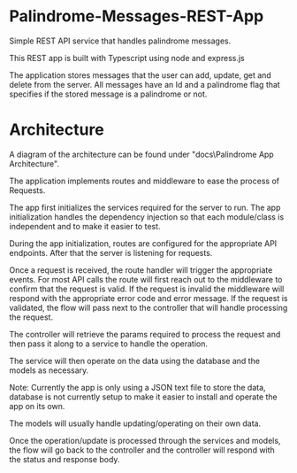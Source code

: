# Palindrome-Messages-REST-App
Simple REST API service that handles palindrome messages.

This REST app is built with Typescript using node and express.js

The application stores messages that the user can add, update, get and delete from the server. 
All messages have an Id and a palindrome flag that specifies if the stored message is a palindrome or not.

# Architecture
A diagram of the architecture can be found under "docs\Palindrome App Architecture".

The application implements routes and middleware to ease the process of Requests.

The app first initializes the services required for the server to run. The app initialization handles the dependency injection so that each module/class is independent and to make it easier to test.

During the app initialization, routes are configured for the appropriate API endpoints. After that the server is listening for requests.

Once a request is received, the route handler will trigger the appropriate events. For most API calls the route will first reach out to the middleware to confirm that the request is valid.
If the request is invalid the middleware will respond with the appropriate error code and error message. If the request is validated, the flow will pass next to the controller that will handle processing the request.

The controller will retrieve the params required to process the request and then pass it along to a service to handle the operation.

The service will then operate on the data using the database and the models as necessary. 

Note: Currently the app is only using a JSON text file to store the data, database is not currently setup to make it easier to install and operate the app on its own.

The models will usually handle updating/operating on their own data.

Once the operation/update is processed through the services and models, the flow will go back to the controller and the controller will respond with the status and response body.
